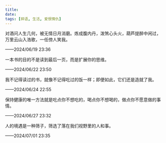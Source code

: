 ```yaml
---
title: 
date:
tags: [碎语, 生活, 爱恨情仇]
---
```


对酒问人生几何，被无情日月消磨。炼成腹内丹，泼煞心头火，葫芦提醉中闲过，万里云山入浩歌，一任傍人笑我。

——2024/06/19 23:36

一本书的目的不是读到最后一页，而是扩展你的思维。

——2024/06/22 23:50

我不记得读过的书，就像不记得吃过的饭一样；即便如此，它们还是造就了我。

——2024/06/24 22:55

保持健康的唯一方法就是吃点你不想吃的，喝点你不想喝的，做点你不愿意做的事情。

——2024/06/27 23:32

人的境遇是一种筛子，筛选了落在我们视野里的人和事。

——2024/07/01 23:35
